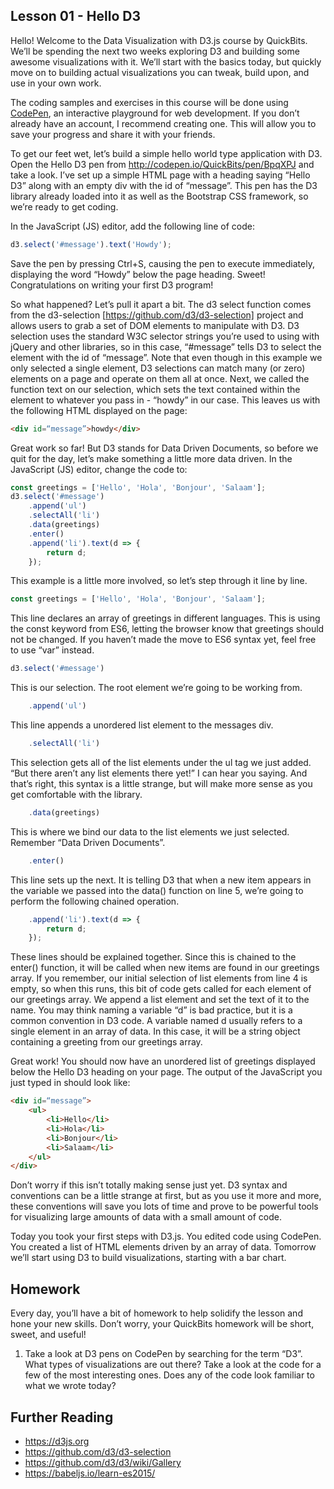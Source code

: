 
## Lesson 01 - Hello D3

Hello! Welcome to the Data Visualization with D3.js course by
QuickBits. We’ll be spending the next two weeks exploring D3 and
building some awesome visualizations with it. We’ll start with the
basics today, but quickly move on to building actual visualizations
you can tweak, build upon, and use in your own work.

The coding samples and exercises in this course will be done using
[CodePen](http://codepen.io), an interactive playground for web
development. If you don’t already have an account, I recommend creating
one. This will allow you to save your progress and share it with your
friends.

To get our feet wet, let’s build a simple hello world type application
with D3. Open the Hello D3 pen from
http://codepen.io/QuickBits/pen/BpqXPJ and take a look. I’ve set up a
simple HTML page with a heading saying “Hello D3” along with an empty
div with the id of “message”. This pen has the D3 library already
loaded into it as well as the Bootstrap CSS framework, so we’re ready
to get coding.

In the JavaScript (JS) editor, add the following line of code:

```JavaScript
d3.select('#message').text('Howdy');
```

Save the pen by pressing Ctrl+S, causing the pen to execute
immediately, displaying the word “Howdy” below the page heading.
Sweet! Congratulations on writing your first D3 program!

So what happened? Let’s pull it apart a bit. The d3 select function
comes from the d3-selection [https://github.com/d3/d3-selection]
project and allows users to grab a set of DOM elements to manipulate
with D3. D3 selection uses the standard W3C selector strings you’re
used to using with jQuery and other libraries, so in this case,
“#message” tells D3 to select the element with the id of “message”.
Note that even though in this example we only selected a single
element, D3 selections can match many (or zero) elements on a page
and operate on them all at once. Next, we called the function text
on our selection, which sets the text contained within the element
to whatever you pass in - “howdy” in our case. This leaves us with
the following HTML displayed on the page:

```HTML
<div id=“message”>howdy</div>
```

Great work so far! But D3 stands for Data Driven Documents, so before
we quit for the day, let’s make something a little more data driven.
In the JavaScript (JS) editor, change the code to:

```JavaScript
const greetings = ['Hello', 'Hola', 'Bonjour', 'Salaam'];
d3.select('#message')
    .append('ul')
    .selectAll('li')
    .data(greetings)
    .enter()
    .append('li').text(d => {
        return d;
    });
```

This example is a little more involved, so let’s step through it line
by line.

```JavaScript
const greetings = ['Hello', 'Hola', 'Bonjour', 'Salaam'];
```

This line declares an array of greetings in different languages. This is using the const keyword from ES6, letting the browser know that greetings should not be changed. If you haven’t made the move to ES6 syntax yet, feel free to use “var” instead.

```JavaScript
d3.select('#message')
```

This is our selection. The root element we’re going to be working from.

```JavaScript
    .append('ul')
```

This line appends a unordered list element to the messages div.

```JavaScript
    .selectAll('li')
```

This selection gets all of the list elements under the ul tag we just
added. “But there aren’t any list elements there yet!” I can hear you
saying. And that’s right, this syntax is a little strange, but will
make more sense as you get comfortable with the library.

```JavaScript
    .data(greetings)
```

This is where we bind our data to the list elements we just selected.
Remember “Data Driven Documents”.

```JavaScript
    .enter()
```

This line sets up the next. It is telling D3 that when a new item
appears in the variable we passed into the data() function on line 5,
we’re going to perform the following chained operation.

```JavaScript
    .append('li').text(d => {
        return d;
    });
```

These lines should be explained together. Since this is chained to
the enter() function, it will be called when new items are found in
our greetings array. If you remember, our initial selection of list
elements from line 4 is empty, so when this runs, this bit of code
gets called for each element of our greetings array. We append a list
element and set the text of it to the name. You may think naming a
variable “d” is bad practice, but it is a common convention in D3 code.
A variable named d usually refers to a single element in an array of
data. In this case, it will be a string object containing a greeting
from our greetings array.

Great work! You should now have an unordered list of greetings
displayed below the Hello D3 heading on your page. The output of
the JavaScript you just typed in should look like:

```HTML
<div id=“message”>
    <ul>
        <li>Hello</li>
        <li>Hola</li>
        <li>Bonjour</li>
        <li>Salaam</li>
    </ul>
</div>
```

Don’t worry if this isn’t totally making sense just yet. D3 syntax
and conventions can be a little strange at first, but as you use it
more and more, these conventions will save you lots of time and prove
to be powerful tools for visualizing large amounts of data with a
small amount of code.

Today you took your first steps with D3.js. You edited code using
CodePen. You created a list of HTML elements driven by an array of
data. Tomorrow we’ll start using D3 to build visualizations, starting
with a bar chart.

## Homework
Every day, you’ll have a bit of homework to help solidify the lesson
and hone your new skills. Don’t worry, your QuickBits homework will be
short, sweet, and useful!

1. Take a look at D3 pens on CodePen by searching for the term “D3”. What types of visualizations are out there? Take a look at the code for a few of the most interesting ones. Does any of the code look familiar to what we wrote today?

## Further Reading
* https://d3js.org
* https://github.com/d3/d3-selection
* https://github.com/d3/d3/wiki/Gallery
* https://babeljs.io/learn-es2015/
